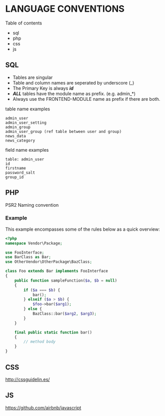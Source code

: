 LANGUAGE CONVENTIONS
===================

Table of contents

- sql
- php
- css
- js

SQL
----------------------
+ Tables are singular
+ Table and column names are seperated by underscore (_)
+ The Primary Key is always ***id***
+ ***ALL*** tables have the module name as prefix. (e.g. admin_*)
+ Always use the FRONTEND-MODULE name as prefix if there are both.

table name examples
```
admin_user
admin_user_setting
admin_group
admin_user_group (ref table between user and group)
news_data
news_category
```

field name examples
```
table: admin_user
id
firstname
password_salt
group_id
```


PHP
---------
PSR2 Naming convention

### Example

This example encompasses some of the rules below as a quick overview:

```php
<?php
namespace Vendor\Package;

use FooInterface;
use BarClass as Bar;
use OtherVendor\OtherPackage\BazClass;

class Foo extends Bar implements FooInterface
{
    public function sampleFunction($a, $b = null)
    {
        if ($a === $b) {
            bar();
        } elseif ($a > $b) {
            $foo->bar($arg1);
        } else {
            BazClass::bar($arg2, $arg3);
        }
    }

    final public static function bar()
    {
        // method body
    }
}
```

CSS
-----

http://cssguidelin.es/

JS
-----

https://github.com/airbnb/javascript
